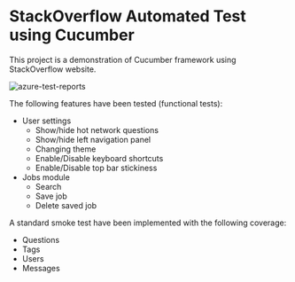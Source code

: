 # StackOverflow Automated Test using Cucumber
This project is a demonstration of Cucumber framework using StackOverflow website.

![azure-test-reports](https://user-images.githubusercontent.com/29877995/83808472-80505700-a6bd-11ea-96db-7456df264c0d.png)

The following features have been tested (functional tests):
* User settings
    - Show/hide hot network questions
    - Show/hide left navigation panel
    - Changing theme
    - Enable/Disable keyboard shortcuts
    - Enable/Disable top bar stickiness
* Jobs module
    - Search
    - Save job
    - Delete saved job
    
A standard smoke test have been implemented with the following coverage:
* Questions
* Tags
* Users
* Messages
